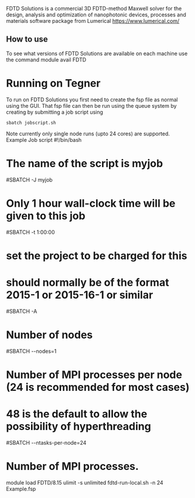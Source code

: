 FDTD Solutions  is a commercial 3D FDTD-method Maxwell solver for the design, analysis and optimization of nanophotonic devices, processes and materials software package from Lumerical
https://www.lumerical.com/


## How to use

To see what versions of FDTD Solutions are available on each machine use the command
module avail FDTD

# Running on Tegner
To run on FDTD Solutions you first need to create the fsp file as
normal using the GUI. That fsp file can then be run using the queue
system by creating by submitting a job script using
```
sbatch jobscript.sh
```
Note currently only single node runs (upto 24 cores) are supported.
Example Job script
#!/bin/bash
# The name of the script is myjob
#SBATCH -J myjob
# Only 1 hour wall-clock time will be given to this job
#SBATCH -t 1:00:00
# set the project to be charged for this
# should normally be of the format 2015-1 or 2015-16-1 or similar
#SBATCH -A <project name>
# Number of nodes
#SBATCH --nodes=1
# Number of MPI processes per node (24 is recommended for most cases)
# 48 is the default to allow the possibility of hyperthreading
#SBATCH --ntasks-per-node=24
# Number of MPI processes.
module load FDTD/8.15
ulimit -s unlimited
fdtd-run-local.sh -n 24 Example.fsp


